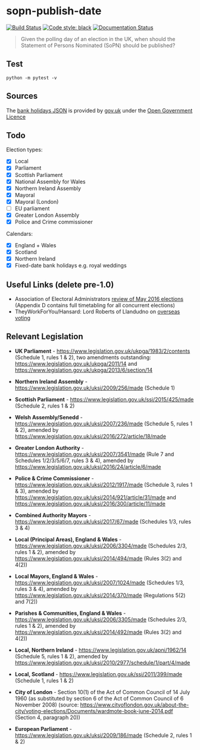 # sopn-publish-date

[![Build Status](https://travis-ci.org/mrwilson/sopn-publish-date.svg?branch=master)](https://travis-ci.org/mrwilson/sopn-publish-date)
[![Code style: black](https://img.shields.io/badge/code%20style-black-000000.svg)](https://github.com/ambv/black)
[![Documentation Status](https://readthedocs.org/projects/sopn-publish-date/badge/?version=latest)](https://sopn-publish-date.readthedocs.io/en/latest/overview.html?badge=latest)
> Given the polling day of an election in the UK, when should the Statement of Persons Nominated (SoPN) should be published?

## Test

`python -m pytest -v`

## Sources

The [bank holidays JSON](./sopn_publish_date/bank-holidays.json) is provided by [gov.uk](https://www.gov.uk/bank-holidays.json) under the [Open Government Licence](http://www.nationalarchives.gov.uk/doc/open-government-licence/version/3/)

## Todo

Election types:

 - [x] Local
 - [x] Parliament
 - [x] Scottish Parliament
 - [x] National Assembly for Wales
 - [x] Northern Ireland Assembly
 - [x] Mayoral
 - [x] Mayoral (London)
 - [ ] EU parliament
 - [x] Greater London Assembly
 - [x] Police and Crime commissioner
 
Calendars:
 - [x] England + Wales
 - [x] Scotland
 - [x] Northern Ireland
 - [x] Fixed-date bank holidays e.g. royal weddings

## Useful Links (delete pre-1.0)

 * Association of Electoral Administrators [review of May 2016 elections](https://www.aea-elections.co.uk/wp-content/uploads/2016/09/aea-rep-2016-pushed-to-the-absolute-limit-the-electoral-year-never-to-forget-with-links.pdf) (Appendix D contains full timetabling for all concurrent elections)
 * TheyWorkForYou/Hansard: Lord Roberts of Llandudno on [overseas voting](https://www.theyworkforyou.com/lords/?id=2011-03-02a.1127.0)
 
## Relevant Legislation

 * **UK Parliament** - https://www.legislation.gov.uk/ukpga/1983/2/contents (Schedule 1, rules 1 & 2), two amendments outstanding: https://www.legislation.gov.uk/ukpga/2011/14 and https://www.legislation.gov.uk/ukpga/2013/6/section/14
 
 * **Northern Ireland Assembly** - https://www.legislation.gov.uk/uksi/2009/256/made (Schedule 1)
 
 * **Scottish Parliament** - https://www.legislation.gov.uk/ssi/2015/425/made (Schedule 2, rules 1 & 2)
 
 * **Welsh Assembly/Senedd** - https://www.legislation.gov.uk/uksi/2007/236/made (Schedule 5, rules 1 & 2), amended by https://www.legislation.gov.uk/uksi/2016/272/article/18/made
 
 * **Greater London Authority** - https://www.legislation.gov.uk/uksi/2007/3541/made (Rule 7 and Schedules 1/2/3/5/6/7, rules 3 & 4), amended by https://www.legislation.gov.uk/uksi/2016/24/article/6/made
 
 * **Police & Crime Commissioner** - https://www.legislation.gov.uk/uksi/2012/1917/made (Schedule 3, rules 1 & 3), amended by https://www.legislation.gov.uk/uksi/2014/921/article/31/made
 and https://www.legislation.gov.uk/uksi/2016/300/article/11/made
 
 * **Combined Authority Mayors** - https://www.legislation.gov.uk/uksi/2017/67/made (Schedules 1/3, rules 3 & 4)
 
 * **Local (Principal Areas), England & Wales** - https://www.legislation.gov.uk/uksi/2006/3304/made (Schedules 2/3, rules 1 & 2), amended by https://www.legislation.gov.uk/uksi/2014/494/made (Rules 3(2) and 4(2))
 
 * **Local Mayors, England & Wales** - https://www.legislation.gov.uk/uksi/2007/1024/made (Schedules 1/3, rules 3 & 4), amended by https://www.legislation.gov.uk/uksi/2014/370/made (Regulations 5(2) and 7(2))
 
 * **Parishes & Communities, England & Wales** - https://www.legislation.gov.uk/uksi/2006/3305/made (Schedules 2/3, rules 1 & 2), amended by https://www.legislation.gov.uk/uksi/2014/492/made (Rules 3(2) and 4(2))
 
 * **Local, Northern Ireland** - https://www.legislation.gov.uk/apni/1962/14 (Schedule 5, rules 1 & 2), amended by https://www.legislation.gov.uk/uksi/2010/2977/schedule/1/part/4/made
 
 * **Local, Scotland** - https://www.legislation.gov.uk/ssi/2011/399/made (Schedule 1, rules 1 & 2)
 
 * **City of London** - Section 10(1) of the Act of Common Council of 14 July 1960 (as substituted by section 6 of the Act of Common Council of 6 November 2008)
 (source: https://www.cityoflondon.gov.uk/about-the-city/voting-elections/Documents/wardmote-book-june-2014.pdf (Section 4, paragraph 20))
 
 * **European Parliament** - https://www.legislation.gov.uk/uksi/2009/186/made (Schedule 2, rules 1 & 2)
 
 